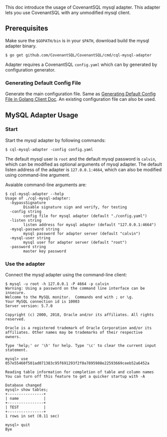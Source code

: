 This doc introduce the usage of CovenantSQL mysql adapter. 
This adapter lets you use CovenantSQL with any unmodified mysql client.

## Prerequisites

Make sure the ```$GOPATH/bin``` is in your ```$PATH```, download build the mysql adapter binary.

```shell
$ go get github.com/CovenantSQL/CovenantSQL/cmd/cql-mysql-adapter
```

Adapter requires a CovenantSQL ```config.yaml``` which can by generated by configuration generator.  

### Generating Default Config File

Generate the main configuration file. Same as [Generating Default Config File in Golang Client Doc](https://github.com/CovenantSQL/CovenantSQL/tree/develop/client#generating-default-config-file). An existing configuration file can also be used.

## MySQL Adapter Usage

### Start

Start the mysql adapter by following commands:

```shell
$ cql-mysql-adapter -config config.yaml
```

The default mysql user is ```root``` and the default mysql password is ```calvin```, which can be modified as optional arguments of mysql adapter.
The default listen address of the adapter is ```127.0.0.1:4664```, which can also be modified using command-line argument.

Avaiable command-line arguments are: 

```shell
$ cql-mysql-adapter --help
Usage of ./cql-mysql-adapter:
  -bypassSignature
    	Disable signature sign and verify, for testing
  -config string
    	config file for mysql adapter (default "./config.yaml")
  -listen string
    	listen address for mysql adapter (default "127.0.0.1:4664")
  -mysql-password string
    	mysql password for adapter server (default "calvin")
  -mysql-user string
    	mysql user for adapter server (default "root")
  -password string
    	master key password
```

### Use the adapter

Connect the mysql adapter using the command-line client:

```shell
$ mysql -u root -h 127.0.0.1 -P 4664 -p calvin
Warning: Using a password on the command line interface can be insecure.
Welcome to the MySQL monitor.  Commands end with ; or \g.
Your MySQL connection id is 10003
Server version: 5.7.0

Copyright (c) 2000, 2018, Oracle and/or its affiliates. All rights reserved.

Oracle is a registered trademark of Oracle Corporation and/or its
affiliates. Other names may be trademarks of their respective
owners.

Type 'help;' or '\h' for help. Type '\c' to clear the current input statement.

mysql> use 057e55460f501ad071383c95f691293f2f0a7895988e22593669ceeb52a6452a

Reading table information for completion of table and column names
You can turn off this feature to get a quicker startup with -A

Database changed
mysql> show tables;
+----------------+
| name           |
+----------------+
| TEST           |
+----------------+
1 rows in set (0.11 sec)

mysql> quit
Bye
```